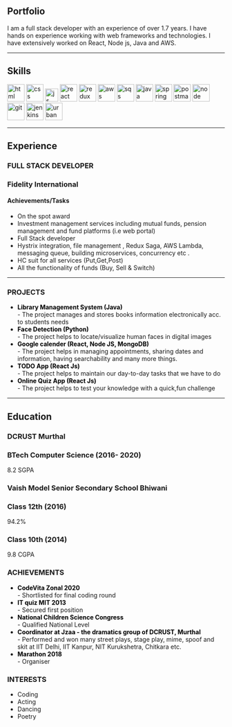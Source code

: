 ## Portfolio

I am a full stack developer with an experience of over 1.7 years. I have hands on experience working with web frameworks and technologies. I have extensively worked on React, Node js, Java and AWS.

---

## Skills

<p align='left'>
  <img src="https://upload.wikimedia.org/wikipedia/commons/thumb/6/61/HTML5_logo_and_wordmark.svg/2048px-HTML5_logo_and_wordmark.svg.png" alt="html" width="40" height="40">
  <img src='https://upload.wikimedia.org/wikipedia/commons/thumb/d/d5/CSS3_logo_and_wordmark.svg/1200px-CSS3_logo_and_wordmark.svg.png' alt="css" width="40" height="40">
  <img src='https://upload.wikimedia.org/wikipedia/commons/6/6a/JavaScript-logo.png' height='30' width='auto' alt="js">
   <img src="https://upload.wikimedia.org/wikipedia/commons/thumb/a/a7/React-icon.svg/1280px-React-icon.svg.png" alt="react" width="40" height="40"/>
  <img src="https://redux-saga.js.org/img/Redux-Saga-Logo-Portrait.png" alt="redux" width="40" height="40"/>
  <img src="https://france.scc.com/wp-content/uploads/2021/02/AWS_logo_CMYK-png.png" alt="aws" width="40" height="40"/>
  <img src="https://datadog-docs.imgix.net/images/integrations_logos/amazon_sqs-957461ad.png" alt="sqs" width="40" height="40"/>
   <img src="https://logos-download.com/wp-content/uploads/2016/10/Java_logo_icon.png" alt="java" width="40" height="40"/>
  <img src="https://miro.medium.com/max/600/1*gxXLMIuJDHCH7fwIgEP1cg.png" alt="spring boot" width="40" height="40"/>
  <img src="https://blog.scottlogic.com/mmcalroy/assets/postmanLogo.png" alt="postman" width="40" height="40"/>
  <img src="https://www.technoscore.com/images/services/node-js-icon.png" alt="node" width="40" height="40"/>
  <img src="https://www.christianengvall.se/wp-content/uploads/2014/05/Git-Logo-2Color-1024x450.png" alt="git" width="40" height="40"/>
  <img src="https://cdn.freebiesupply.com/logos/large/2x/jenkins-1-logo-png-transparent.png" alt="jenkins" width="40" height="40"/>
  <img src="https://www.slashgear.com/wp-content/uploads/2013/04/urbancode.jpg" alt="urban deploy" width="40" height="40"/>
</p>

---

## Experience

### **FULL STACK DEVELOPER**
### Fidelity International

<h4> Achievements/Tasks </h4>
<ul>
 <li>On the spot award</li>
 <li>Investment management services including mutual funds, pension </li>
management and fund platforms (i.e web portal)
 <li>Full Stack developer </li>
 <li>Hystrix integration, file management , Redux Saga, AWS Lambda, messaging queue, building
   microservices, concurrency etc .</li>
 <li>HC suit for all services (Put,Get,Post) </li>
 <li>All the functionality of funds (Buy, Sell & Switch) </li>
</ul>

---

### PROJECTS
<ul>
  <li style="color:black"><b>Library Management System (Java)</b></li>
  - The project manages and stores books information electronically acc. to students needs
  <li style="color:black"><b>Face Detection (Python)</b></li>
  - The project helps to locate/visualize human faces in digital images
  <li style="color:black"><b>Google calender (React, Node JS, MongoDB)</b></li>
  - The project helps in managing appointments, sharing dates and information, having searchability and many more things.
  <li style="color:black"><b>TODO App (React Js)</b></li>
  - The project helps to maintain our day-to-day tasks that we have to do
  <li style="color:black"><b>Online Quiz App (React Js)</b></li>
  - The project helps to test your knowledge with a quick,fun challenge
</ul>


---

## Education

### **DCRUST Murthal**
### BTech Computer Science (2016- 2020)
8.2 SGPA

### **Vaish Model Senior Secondary School Bhiwani**
### Class 12th (2016)
94.2%
### Class 10th (2014)
9.8 CGPA



### ACHIEVEMENTS
<ul>
  <li style="color:black"><b>CodeVita Zonal 2020</b></li>
  - Shortlisted for final coding round
  <li style="color:black"><b>IT quiz MIT 2013</b></li>
  - Secured first position
  <li style="color:black"><b>National Children Science Congress</b></li>
  - Qualified National Level
  <li style="color:black"><b>Coordinator at Jzaa - the dramatics group of DCRUST, Murthal</b></li>
  - Performed and won many street plays, stage play, mime, spoof and skit at IIT Delhi, IIT Kanpur, NIT Kurukshetra, Chitkara etc.
  <li style="color:black"><b>Marathon 2018</b></li>
  - Organiser
</ul>

### INTERESTS
<ul>
  <li>Coding</li>
  <li>Acting</li>
  <li>Dancing</li>
  <li>Poetry</li>
</ul>


